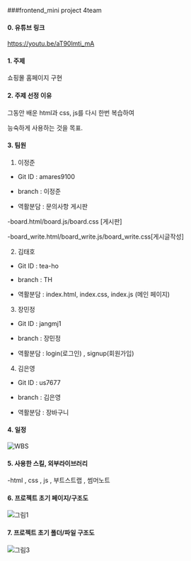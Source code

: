 ###frontend_mini project 4team

#### 0. 유튜브 링크
https://youtu.be/aT90lmti_mA

#### 1. 주제
쇼핑몰 홈페이지 구현

#### 2. 주제 선정 이유
그동안 배운 html과 css, js를 다시 한번 복습하여

능숙하게 사용하는 것을 목표.

#### 3. 팀원
1. 이정준
  
  
  -  Git ID : amares9100
  
  
  -  branch : 이정준
  
  
  -  역활분담 : 문의사항 게시판
  
  
 
  -board.html/board.js/board.css  [게시판]
  
  
  -board_write.html/board_write.js/board_write.css[게시글작성]
  
  
2. 김태호
  
  
  -  Git ID : tea-ho
  
  
  -  branch : TH
  
  
  -  역활분담 : index.html, index.css, index.js (메인 페이지)
  
  
  
 3. 장민정
  
  
  -  Git ID : jangmj1
  
  
  -  branch : 장민정
  
  
  -  역활분담 : login(로그인) , signup(회원가입)
  
  
  4. 김은영
  
  
  -  Git ID : us7677
  
  
  -  branch : 김은영
  
  
  -  역활분담 : 장바구니 
  
  
  
#### 4. 일정
![WBS](https://user-images.githubusercontent.com/119651889/217197616-1cfe297a-7d23-4e1c-901e-ae9a45ba6c85.png)


#### 5. 사용한 스킬, 외부라이브러리
-html , css , js , 부트스트랩 , 썸머노트




#### 6. 프로젝트 초기 페이지/구조도
![그림1](https://user-images.githubusercontent.com/119651889/217197151-cbca5e0c-1e18-4b87-bc98-5cdec342490c.png)





#### 7. 프로젝트 초기 폴더/파일 구조도
![그림3](https://user-images.githubusercontent.com/119651889/217197231-5b7da925-ce86-4f72-bf0b-1eaa75902f8c.png)



  
        





















